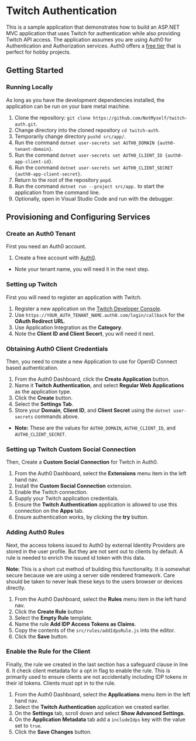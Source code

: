 # Twitch Authentication

This is a sample application that demonstrates how to build an ASP.NET MVC application that uses Twitch for authentication while also providing Twitch API access. The application assumes you are using Auth0 for Authentication and Authorization services. Auth0 offers a [free tier](https://auth0.com/pricing) that is perfect for hobby projects.

## Getting Started

### Running Locally

As long as you have the development dependencies installed, the application can be run on your bare metal machine.

1. Clone the repository: `git clone https://github.com/NotMyself/twitch-auth.git`.
1. Change directory into the cloned repository `cd twitch-auth`.
1. Temporarily change directory `pushd src/app/`.
1. Run the command `dotnet user-secrets set AUTH0_DOMAIN {auth0-tenant-domain}`.
1. Run the command `dotnet user-secrets set AUTH0_CLIENT_ID {auth0-app-client-id}`.
1. Run the command `dotnet user-secrets set AUTH0_CLIENT_SECRET {auth0-app-client-secret}`.
1. Return to the root of the repository `popd`.
1. Run the command `dotnet run --project src/app.` to start the application from the command line.
1. Optionally, open in Visual Studio Code and run with the debugger.


## Provisioning and Configuring Services

### Create an Auth0 Tenant

First you need an Auth0 account.

1. Create a free account with [Auth0](https://auth0.com/signup).
  - Note your tenant name, you will need it in the next step.


### Setting up Twitch

First you will need to register an application with Twitch.

1. Register a new application on the [Twitch Developer Console](https://dev.twitch.tv/console).
1. Use `https://YOUR_AUTH_TENANT_NAME.auth0.com/login/callback` for the **OAuth Redirect URL**.
1. Use Application Integration as the **Category**.
1. Note the **Client ID and Client Secert**, you will need it next.

### Obtaining Auth0 Client Credentials

Then, you need to create a new Application to use for OpenID Connect based authentication.

1. From the Auth0 Dashboard, click the **Create Application** button.
1. Name it **Twitch Authentication**, and select **Regular Web Applications** as the application type.
1. Click the **Create** button.
1. Select the **Settings Tab**.
1. Store your **Domain**, **Client ID**, and **Client Secret** using the `dotnet user-secrets` commands above.
  - **Note:** These are the values for `AUTH0_DOMAIN`, `AUTH0_CLIENT_ID`, and `AUTH0_CLIENT_SECRET`.

### Setting up Twitch Custom Social Connection

Then, Create a **Custom Social Connection** for Twitch in Auth0.

1. From the Auth0 Dashboard, select the **Extensions** menu item in the left hand nav.
1. Install the **Custom Social Connection** extension.
1. Enable the Twitch connection.
1. Supply your Twitch application credentials.
1. Ensure the **Twitch Authentication** application is allowed to use this connection on the **Apps** tab.
1. Ensure authentication works, by clicking the **try** button.

### Adding Auth0 Rules

Next, the access tokens issued to Auth0 by external Identity Providers are stored in the user profile. But they are not sent out to clients by default. A rule is needed to enrich the issued id token with this data.

**Note:** This is a short cut method of building this functionality. It is somewhat secure because we are using a server side rendered framework. Care should be taken to never leak these keys to the users browser or devices directly.

1. From the Auth0 Dashboard, select the **Rules** menu item in the left hand nav.
1. Click the **Create Rule** button
1. Select the **Empty Rule** template.
1. Name the rule **Add IDP Access Tokens as Claims**.
1. Copy the contents of the `src/rules/addIdpsRule.js` into the editor.
1. Click the **Save** button.

### Enable the Rule for the Client

Finally, the rule we created in the last section has a safeguard clause in line 6. It check client metadata for a opt in flag to enable the rule. This is primarily used to ensure clients are not accidentally including IDP tokens in their id tokens. Clients must opt in to the rule.

1. From the Auth0 Dashboard, select the **Applications** menu item in the left hand nav.
1. Select the **Twitch Authentication** application we created earlier.
1. On the **Settings** tab, scroll down and select **Show Advanced Settings**.
1. On the **Application Metadata** tab add a `includeIdps` key with the value set to `true`.
1. Click the **Save Changes** button.
